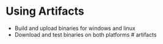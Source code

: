 # Using Artifacts

- Build and upload binaries for windows and linux
- Download and test binaries on both platforms
#   a r t i f a c t s  
 